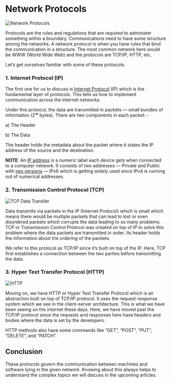 # Network Protocols

![Network Protocols](https://miro.medium.com/max/720/1*if-dJwDaMHtGxU8CnEvxSg.jpeg)

Protocols are the rules and regulations that are required to administer something within a boundary. Communications need to have some structure among the networks. A network protocol is when you have rules that bind the communication in a structure. The most common network here would be WWW (World Wide Web) and the protocols are TCP/IP, HTTP, etc.

Let’s get ourselves familiar with some of these protocols.

### 1. Internet Protocol (IP)

The first one for us to discuss is [Internet Protocol](https://github.com/pragyaasapkota/System-Design-Concepts/tree/master/Internet%20Protocol) (IP) which is the fundamental layer of protocols. This tells us how to implement communication across the internet networks.

Under this protocol, the data are transmitted in packets — small bundles of information (2¹⁶ bytes). There are two components in each packet: -

a) The Header

b) The Data

The header holds the metadata about the packet where it states the IP address of the source and the destination.

**NOTE**: An [IP address](https://github.com/pragyaasapkota/System-Design-Concepts/tree/master/Internet%20Protocol) is a numeric label each device gets when connected to a computer network. It consists of two addresses — Private and Public with [two versions](https://github.com/pragyaasapkota/System-Design-Concepts/tree/master/IPv4%20Vs.%20IPv6) — IPv6 which is getting widely used since IPv4 is running out of numerical addresses.

### 2. Transmission Control Protocol (TCP)

![TCP Data Transfer](https://miro.medium.com/max/720/1*RiJJoBPYCHCa7Iteeh-19A.jpeg)

Data transmits via packets in the IP (Internet Protocol) which is small which means there would be multiple packets that can lead to lost or even disordered packets which corrupts the data leading to so many problems. TCP or Transmission Control Protocol was created on top of IP to solve this problem where the data packets are transmitted in order. Its header holds the information about the ordering of the packets.

We refer to this protocol as TCP/IP since it’s built on top of the IP. Here, TCP first establishes a connection between the two parties before transmitting the data.

### 3. Hyper Text Transfer Protocol (HTTP)

![HTTP](https://miro.medium.com/max/720/1*EaoOXBisyZ46M6dLxco76w.jpeg)

Moving on, we have HTTP or Hyper Text Transfer Protocol which is an abstraction built on top of TCP/IP protocol. It uses the request-response system which we see in the client-server architecture. This is what we have been seeing on the internet these days. Here, we have moved past the TCP/IP protocol since the requests and responses here have headers and bodies where the data is set by the developers.

HTTP methods also have some commands like “GET”, “POST”, “PUT”, “DELETE”, and “PATCH”.

## Conclusion

These protocols govern the communication between machines and software lying in the given network. Knowing about this always helps to understand the complex topics we will discuss in the upcoming articles.
